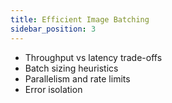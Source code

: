 ```yaml
---
title: Efficient Image Batching
sidebar_position: 3
---
```


- Throughput vs latency trade-offs
- Batch sizing heuristics
- Parallelism and rate limits
- Error isolation

